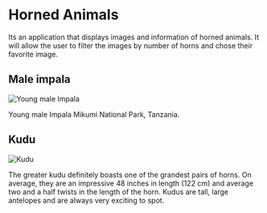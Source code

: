 # Horned Animals

Its an application that displays images and information of horned animals. It will allow the user to filter the images by number of horns and chose their favorite image.

## Male impala

![Young male Impala](https://i.pinimg.com/736x/44/a1/5e/44a15e7692e047fbf3cd35300ab990bd.jpg)

Young male Impala Mikumi National Park, Tanzania.

## Kudu

![Kudu](https://www.rhinorest.com/wp-content/uploads/2020/09/animals-with-horns.jpg)

The greater kudu definitely boasts one of the grandest pairs of horns. On average, they are an impressive 48 inches in length (122 cm) and average two and a half twists in the length of the horn. Kudus are tall, large antelopes and are always very exciting to spot.
